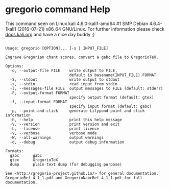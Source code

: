 # gregorio command Help
 
 This command seen on Linux kali 4.6.0-kali1-amd64 #1 SMP Debian 4.6.4-1kali1 (2016-07-21) x86_64 GNU/Linux. For further information please check [docs.kali.org](docs.kali.org) and have a nice day buddy ;) 

~~~

Usage: gregorio [OPTION]... [-s | INPUT_FILE]

Engrave Gregorian chant scores, convert a gabc file to GregorioTeX.

Options:
  -o, --output-file FILE    write output to FILE,
                            default is basename(INPUT_FILE).FORMAT
  -S, --stdout              write output to stdout
  -s, --stdin               read input from stdin
  -l, --messages-file FILE  output messages to FILE (default: stderr)
  -F, --output-format FORMAT
                            specify output format (default: gtex)
  -f, --input-format FORMAT
                            specify input format (default: gabc)
  -p, --point-and-click     generate Lilypond point and click information
  -h, --help                print this help message
  -V, --version             print version and exit
  -L, --license             print licence
  -v, --verbose             verbose mode
  -W, --all-warnings        output warnings
  -d, --debug               output debug information

Formats:
  gabc      gabc
  gtex      GregorioTeX
  dump      plain text dump (for debugging purpose)

See <http://gregorio-project.github.io/> for general documentation,
GregorioRef-4_1_1.pdf and GregorioNabcRef-4_1_1.pdf for full documentation.

~~~
